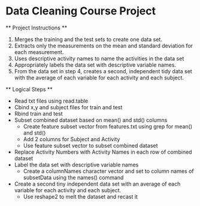 # Data Cleaning Course Project

** Project Instructions **

1.	Merges the training and the test sets to create one data set.
2.	Extracts only the measurements on the mean and standard deviation for each measurement. 
3.	Uses descriptive activity names to name the activities in the data set
4.	Appropriately labels the data set with descriptive variable names. 
5.	From the data set in step 4, creates a second, independent tidy data set with the average of each variable for each activity and each subject.


** Logical Steps **

*	Read txt files using read.table
*	Cbind x,y and subject files for train and test
*	Rbind train and test 
*	Subset combined dataset based on mean() and std() columns
	* Create feature subset vector from features.txt using grep for mean() and std()
	* Add 2 columns for Subject and Activity
	* Use feature subset vector to subset combined dataset
*   Replace Activity Numbers with Activity Names in each row of combined dataset
*	Label the data set with descriptive variable names
	* Create a columnNames character vector and set to column names of subsetData using the names() command
*	Create a second tiny independent data set with an average of each variable for each activity and each subject.
	* Use reshape2 to melt the dataset and recast it

